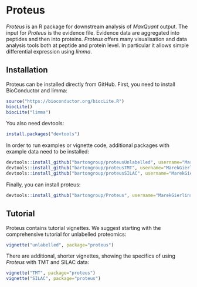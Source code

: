 # Proteus

*Proteus* is an R package for downstream analysis of *MaxQuant* output. The input for *Proteus* is the evidence file. Evidence data are aggregated into peptides and then into proteins. *Proteus* offers many visualisation and data analysis tools both at peptide and protein level. In particular it allows simple differential expression using *limma*.

## Installation

Proteus can be installed directly from GitHub. First, you need to install BioConductor and limma:

```r
source("https://bioconductor.org/biocLite.R")
biocLite()
biocLite("limma")
```

You also need devtools:

```r
install.packages("devtools")
```

In order to run examples or vignette code, additional packages with example data need to be installed:

```r
devtools::install_github("bartongroup/proteusUnlabelled", username="MarekGierlinski", auth_token = "7f457d5e442ac05d675c8de77ac6c7bea696d32e")
devtools::install_github("bartongroup/proteusTMT", username="MarekGierlinski", auth_token = "7f457d5e442ac05d675c8de77ac6c7bea696d32e")
devtools::install_github("bartongroup/proteusSILAC", username="MarekGierlinski", auth_token = "7f457d5e442ac05d675c8de77ac6c7bea696d32e")
```

Finally, you can install proteus:

```r
devtools::install_github("bartongroup/Proteus", username="MarekGierlinski", auth_token = "7f457d5e442ac05d675c8de77ac6c7bea696d32e")
```

## Tutorial

Proteus contains tutorial vignettes. We suggest starting with the comprehensive tutorial for unlabelled proteomics:

```r
vignette("unlabelled", package="proteus")
```

There are additional, shorter vignettes, showing the specifics of using *Proteus* with TMT and SILAC data:

```r
vignette("TMT", package="proteus")
vignette("SILAC", package="proteus")
```

